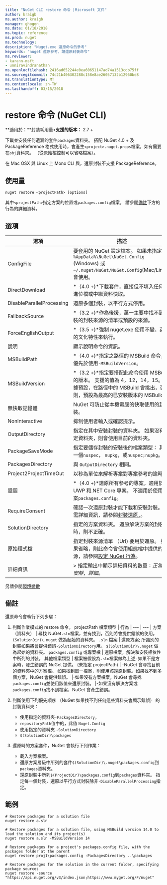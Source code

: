 ```yaml
---
title: "NuGet CLI restore 命令 |Microsoft 文件"
author: kraigb
ms.author: kraigb
manager: ghogen
ms.date: 01/18/2018
ms.topic: reference
ms.prod: nuget
ms.technology: 
description: "Nuget.exe 還原命令的參考"
keywords: "nuget 還原參考，請還原封裝命令"
ms.reviewer:
- karann-msft
- unniravindranathan
ms.openlocfilehash: 2416ad652244e0ea60651147ad74a1513cdb75ff
ms.sourcegitcommit: 74c21b406302288c158e8ae26057132b12960be8
ms.translationtype: MT
ms.contentlocale: zh-TW
ms.lasthandoff: 03/15/2018
---
```

# <a name="restore-command-nuget-cli"></a>restore 命令 (NuGet CLI)

**適用於：**封裝耗用量&bullet;**支援的版本：** 2.7 +

下載並安裝任何遺漏的套件`packages`資料夾。 搭配 NuGet 4.0 + 及 PackageReference 格式使用時，會產生`<project>.nuget.props`檔案，如有需要在`obj`資料夾。 （從原始檔控制可以省略檔案）。

在 Mac OSX 與 Linux 上 Mono CLI 與，還原封裝不支援 PackageReference。

## <a name="usage"></a>使用量

```cli
nuget restore <projectPath> [options]
```

其中`<projectPath>`指定方案的位置或`packages.config`檔案。 請參閱[備註](#remarks)下方的行為的詳細資料。

## <a name="options"></a>選項

| 選項 | 描述 |
| --- | --- |
| ConfigFile | 要套用的 NuGet 設定檔案。 如果未指定， `%AppData%\NuGet\NuGet.Config` (Windows) 或`~/.nuget/NuGet/NuGet.Config`(Mac/Linux) 會使用。|
| DirectDownload | *（4.0 +)*下載套件，直接但不填入任何二進位檔或中繼資料快取。 |
| DisableParallelProcessing | 還原多個封裝，以平行方式停用。 |
| FallbackSource | *（3.2 +)*作為後援，萬一主要中找不到封裝的封裝來源的清單或預設的來源。 |
| ForceEnglishOutput | *（3.5 +)*強制 nuget.exe 使用不變，英文的文化特性來執行。 |
| 說明 | 顯示說明命令的資訊。 |
| MSBuildPath | *（4.0 +)*指定之路徑的 MSBuild 命令，優先於使用`-MSBuildVersion`。 |
| MSBuildVersion | *（3.2 +)*指定要搭配此命令使用 MSBuild 的版本。 支援的值為 4，12，14，15。 根據預設，在路徑中的 MSBuild 會挑出，否則，預設為最高的已安裝版本的 MSBuild。 |
| 無快取記憶體 | NuGet 可防止從本機電腦的快取使用的封裝。 |
| NonInteractive | 抑制使用者輸入或確認提示。 |
| OutputDirectory | 指定在其中安裝封裝的資料夾。 如果沒有指定資料夾，則會使用目前的資料夾。 |
| PackageSaveMode | 指定要儲存封裝的安裝後的檔案類型： 其中一個`nuspec`， `nupkg`，或`nuspec;nupkg`。 |
| PackagesDirectory | 與 `OutputDirectory` 相同。 |
| Project2ProjectTimeOut | 以秒為單位來解析專案對專案參考的逾時。 |
| 遞迴 | *（4.0 +)*還原所有參考的專案，適用於 UWP 和.NET Core 專案。 不適用於使用專案`packages.config`。 |
| RequireConsent | 確認一次還原封裝才能下載和安裝封裝。 如需詳細資訊，請參閱[封裝還原，](../consume-packages/package-restore.md)。 |
| SolutionDirectory | 指定的方案資料夾。 還原解決方案的封裝時，則不正確。 |
| 原始程式檔 | 指定封裝來源清單 （Url) 要用於還原。 如果省略，則此命令會使用組態檔中提供的來源，請參閱[設定 NuGet 行為](../consume-packages/configuring-nuget-behavior.md)。 |
| 詳細資訊 |> 指定輸出中顯示詳細資料的數量：*正常*，*安靜*，*詳細*。 |

另請參閱[環境變數](cli-ref-environment-variables.md)

## <a name="remarks"></a>備註

還原命令會執行下列步驟：

1. 判斷作業模式的 restore 命令。
    projectPath 檔案類型 | 行為
    | --- | --- |
    方案 （資料夾） | 尋找 NuGet`.sln`檔案，並有找到，否則將會提供錯誤的使用。 `(SolutionDir)\.nuget` 做為起始的資料夾。
    `.sln` 檔案 | 還原方案; 所識別的封裝如果將會提供錯誤`-SolutionDirectory`用。 `$(SolutionDir)\.nuget` 做為起始的資料夾。
    `packages.config` 或專案檔 | 還原檔案，解決和安裝相依性中所列的封裝。
    其他檔案類型 | 檔案被假設為`.sln`檔案做為上述; 如果不是方案時，發生錯誤的 NuGet 提供。
    (未指定 projectPath) | -NuGet 會尋找目前的資料夾中的方案檔。 如果找到單一檔案，則使用該還原封裝。如果找不到多個方案，NuGet 會提供錯誤。
    |-如果沒有方案檔案，NuGet 會尋找`packages.config`並使用該值來還原封裝。
    |-如果沒有解決方案或`packages.config`找不到檔案，NuGet 會產生錯誤。

1. 判斷使用下列優先順序 （NuGet 如果找不到任何這些資料夾會顯示錯誤） 的封裝資料夾：

    - 使用指定的資料夾`-PackagesDirectory`。
    - `repositoryPath`值中的，此值 `Nuget.Config`
    - 使用指定的資料夾 `-SolutionDirectory`
    - `$(SolutionDir)\packages`

1. 還原時的方案套件，NuGet 會執行下列作業：
    - 載入方案檔案。
    - 還原方案層級中所列的套件`$(SolutionDir)\.nuget\packages.config`到`packages`資料夾。
    - 還原封裝中所列`$(ProjectDir)\packages.config`到`packages`資料夾。 指定每一個封裝，還原以平行方式封裝除非`-DisableParallelProcessing`指定。

## <a name="examples"></a>範例

```cli
# Restore packages for a solution file
nuget restore a.sln

# Restore packages for a solution file, using MSBuild version 14.0 to load the solution and its project(s)
nuget restore a.sln -MSBuildVersion 14

# Restore packages for a project's packages.config file, with the packages folder at the parent
nuget restore proj1\packages.config -PackagesDirectory ..\packages

# Restore packages for the solution in the current folder, specifying package sources
nuget restore -source "https://api.nuget.org/v3/index.json;https://www.myget.org/F/nuget"
```
